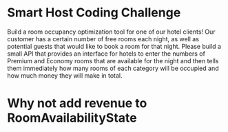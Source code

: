 # Smart Host Coding Challenge

Build a room occupancy optimization tool for one of our hotel clients! Our customer has a certain number of free rooms each night, as well as potential guests that would like to book a room for that night. 
Please build a small API that provides an interface for hotels to enter the numbers of Premium and Economy rooms that are available for the night and then tells them immediately how many rooms of each category will be occupied and how much money they will make in total.

# Why not add revenue to RoomAvailabilityState
